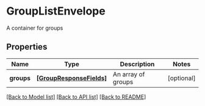 # GroupListEnvelope

A container for groups
## Properties
Name | Type | Description | Notes
------------ | ------------- | ------------- | -------------
**groups** | [**[GroupResponseFields]**](GroupResponseFields.md) | An array of groups | [optional] 

[[Back to Model list]](../README.md#documentation-for-models) [[Back to API list]](../README.md#documentation-for-api-endpoints) [[Back to README]](../README.md)


